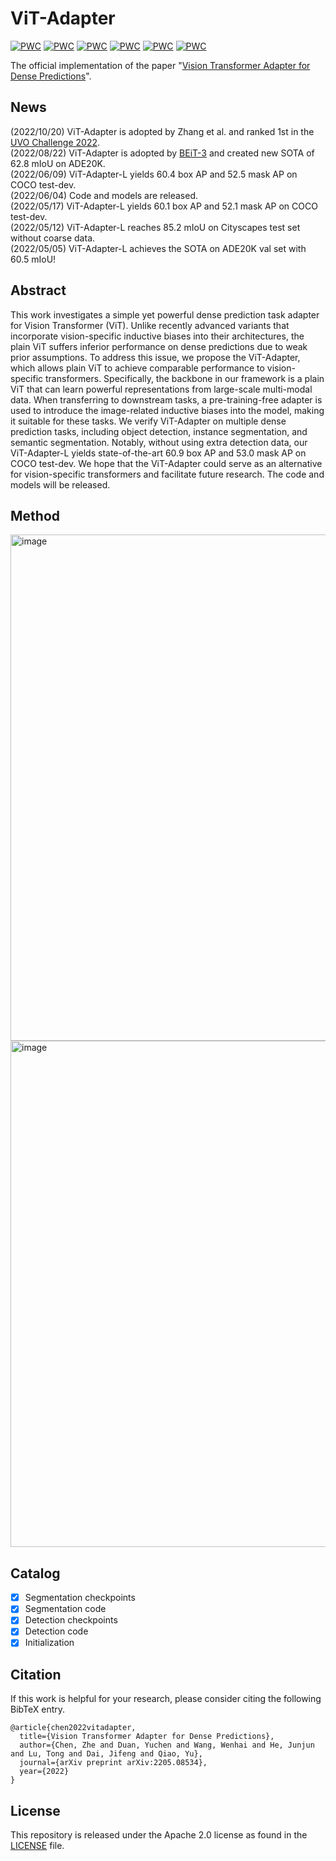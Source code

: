 # ViT-Adapter

[![PWC](https://img.shields.io/endpoint.svg?url=https://paperswithcode.com/badge/vision-transformer-adapter-for-dense/semantic-segmentation-on-ade20k)](https://paperswithcode.com/sota/semantic-segmentation-on-ade20k?p=vision-transformer-adapter-for-dense)
[![PWC](https://img.shields.io/endpoint.svg?url=https://paperswithcode.com/badge/vision-transformer-adapter-for-dense/semantic-segmentation-on-cityscapes)](https://paperswithcode.com/sota/semantic-segmentation-on-cityscapes?p=vision-transformer-adapter-for-dense)
[![PWC](https://img.shields.io/endpoint.svg?url=https://paperswithcode.com/badge/vision-transformer-adapter-for-dense/semantic-segmentation-on-coco-stuff-test)](https://paperswithcode.com/sota/semantic-segmentation-on-coco-stuff-test?p=vision-transformer-adapter-for-dense)
[![PWC](https://img.shields.io/endpoint.svg?url=https://paperswithcode.com/badge/vision-transformer-adapter-for-dense/semantic-segmentation-on-pascal-context)](https://paperswithcode.com/sota/semantic-segmentation-on-pascal-context?p=vision-transformer-adapter-for-dense)
[![PWC](https://img.shields.io/endpoint.svg?url=https://paperswithcode.com/badge/vision-transformer-adapter-for-dense/object-detection-on-coco)](https://paperswithcode.com/sota/object-detection-on-coco?p=vision-transformer-adapter-for-dense)
[![PWC](https://img.shields.io/endpoint.svg?url=https://paperswithcode.com/badge/vision-transformer-adapter-for-dense/instance-segmentation-on-coco)](https://paperswithcode.com/sota/instance-segmentation-on-coco?p=vision-transformer-adapter-for-dense)

The official implementation of the paper "[Vision Transformer Adapter for Dense Predictions](https://arxiv.org/abs/2205.08534)".

## News

(2022/10/20) ViT-Adapter is adopted by Zhang et al. and ranked 1st in the [UVO Challenge 2022](https://arxiv.org/pdf/2210.09629.pdf).\
(2022/08/22) ViT-Adapter is adopted by [BEiT-3](https://github.com/microsoft/unilm/tree/master/beit3) and created new SOTA of 62.8 mIoU on ADE20K.\
(2022/06/09) ViT-Adapter-L yields 60.4 box AP and 52.5 mask AP on COCO test-dev.\
(2022/06/04) Code and models are released.\
(2022/05/17) ViT-Adapter-L yields 60.1 box AP and 52.1 mask AP on COCO test-dev. \
(2022/05/12) ViT-Adapter-L reaches 85.2 mIoU on Cityscapes test set without coarse data.\
(2022/05/05) ViT-Adapter-L achieves the SOTA on ADE20K val set with 60.5 mIoU!

## Abstract

This work investigates a simple yet powerful dense prediction task adapter for Vision Transformer (ViT). Unlike recently advanced variants that incorporate vision-specific inductive biases into their architectures, the plain ViT suffers inferior performance on dense predictions due to weak prior assumptions. To address this
issue, we propose the ViT-Adapter, which allows plain ViT to achieve comparable performance to vision-specific transformers. Specifically, the backbone in our
framework is a plain ViT that can learn powerful representations from large-scale
multi-modal data. When transferring to downstream tasks, a pre-training-free
adapter is used to introduce the image-related inductive biases into the model,
making it suitable for these tasks. We verify ViT-Adapter on multiple dense prediction tasks, including object detection, instance segmentation, and semantic segmentation. Notably, without using extra detection data, our ViT-Adapter-L yields
state-of-the-art 60.9 box AP and 53.0 mask AP on COCO test-dev. We hope that
the ViT-Adapter could serve as an alternative for vision-specific transformers and
facilitate future research. The code and models will be released.

## Method

<img width="810" alt="image" src="https://user-images.githubusercontent.com/23737120/194904519-30d2a5d1-b203-419d-a597-608ee90bb3bb.png">

<img width="810" alt="image" src="https://user-images.githubusercontent.com/23737120/194904786-ea9c40a3-f6ac-4fe1-90ad-976e7b9e8f03.png">

## Catalog

- [x] Segmentation checkpoints
- [x] Segmentation code
- [x] Detection checkpoints
- [x] Detection code
- [x] Initialization

## Citation

If this work is helpful for your research, please consider citing the following BibTeX entry.

```
@article{chen2022vitadapter,
  title={Vision Transformer Adapter for Dense Predictions},
  author={Chen, Zhe and Duan, Yuchen and Wang, Wenhai and He, Junjun and Lu, Tong and Dai, Jifeng and Qiao, Yu},
  journal={arXiv preprint arXiv:2205.08534},
  year={2022}
}
```

## License

This repository is released under the Apache 2.0 license as found in the [LICENSE](LICENSE.md) file.

